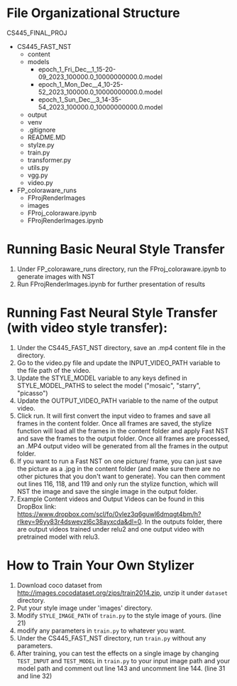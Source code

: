 # File Organizational Structure

CS445_FINAL_PROJ
- CS445_FAST_NST
  - content
  - models
    - epoch_1_Fri_Dec__1_15-20-09_2023_100000.0_10000000000.0.model
    - epoch_1_Mon_Dec__4_10-25-52_2023_100000.0_10000000000.0.model
    - epoch_1_Sun_Dec__3_14-35-54_2023_100000.0_10000000000.0.model
  - output
  - venv
  - .gitignore
  - README.MD
  - stylze.py
  - train.py
  - transformer.py
  - utils.py
  - vgg.py
  - video.py
- FP_coloraware_runs
  - FProjRenderImages
  - images
  - FProj_coloraware.ipynb
  - FProjRenderImages.ipynb

# Running Basic Neural Style Transfer

1. Under FP_coloraware_runs directory, run the FProj_coloraware.ipynb to generate images with NST
2. Run FProjRenderImages.ipynb for further presentation of results

# Running Fast Neural Style Transfer (with video style transfer):

1. Under the CS445_FAST_NST directory, save an .mp4 content file in the directory.
2. Go to the video.py file and update the INPUT_VIDEO_PATH variable to the file path of the video.
3. Update the STYLE_MODEL variable to any keys defined in STYLE_MODEL_PATHS to select the model ("mosaic", "starry", "picasso")
4. Update the OUTPUT_VIDEO_PATH variable to the name of the output video.
5. Click run. It will first convert the input video to frames and save all frames in the content folder. Once all frames are saved, the stylize function will load all the frames in the content folder and apply Fast NST and save the frames to the output folder. Once all frames are processed, an .MP4 output video will be generated from all the frames in the output folder.
6. If you want to run a Fast NST on one picture/ frame, you can just save the picture as a .jpg in the content folder (and make sure there are no other pictures that you don't want to generate). You can then comment out lines 116, 118, and 119 and only run the stylize function, which will NST the image and save the single image in the output folder.
7. Example Content videos and Output Videos can be found in this DropBox link: https://www.dropbox.com/scl/fo/0vlez3q6guwl6dmqgt4bm/h?rlkey=96yy83r4dswevzl6c38ayxcda&dl=0. In the outputs folder, there are output videos trained under relu2 and one output video with pretrained model with relu3.

# How to Train Your Own Stylizer

1. Download coco dataset from http://images.cocodataset.org/zips/train2014.zip, unzip it under `dataset` directory.
2. Put your style image under 'images' directory.
3. Modify `STYLE_IMAGE_PATH` of `train.py` to the style image of yours. (line 21)
4. modify any parameters in `train.py` to whatever you want.
5. Under the CS445_FAST_NST directory, run `train.py` without any parameters.
6. After training, you can test the effects on a single image by changing `TEST_INPUT` and `TEST_MODEL` in `train.py` to your input image path and your model path and comment out line 143 and uncomment line 144. (line 31 and line 32)
